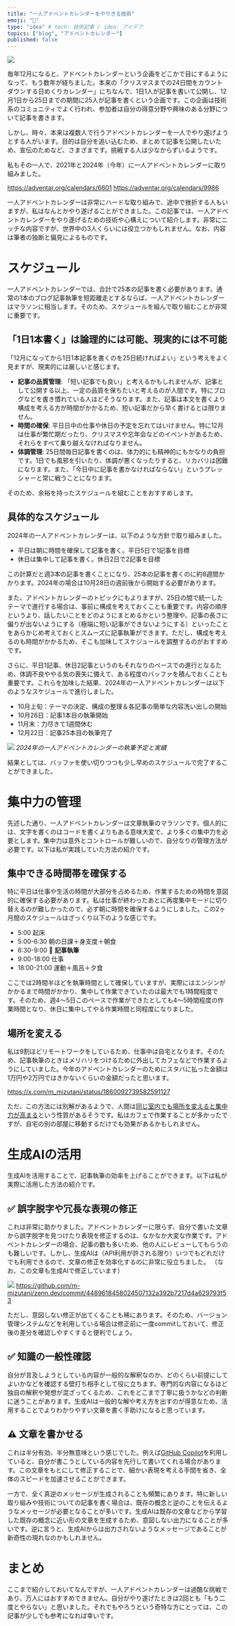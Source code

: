 ```yaml
---
title: "一人アドベントカレンダーをやりきる技術"
emoji: "🏃"
type: "idea" # tech: 技術記事 / idea: アイデア
topics: ["blog", "アドベントカレンダー"]
published: false
---
```


![](https://storage.googleapis.com/zenn-user-upload/fd4874cb26f6-20241224.jpg)

毎年12月になると、アドベントカレンダーという企画をどこかで目にするようになって、もう数年が経ちました。本来の「クリスマスまでの24日間をカウントダウンする日めくりカレンダー」にちなんで、1日1人が記事を書いて公開し、12月1日から25日までの期間に25人が記事を書くという企画です。この企画は技術系のコミュニティでよく行われ、参加者は自分の得意分野や興味のある分野について記事を書きます。

しかし、時々、本来は複数人で行うアドベントカレンダーを一人でやり遂げようとする人がいます。目的は自分を追い込むため、まとめて記事を公開したいため、宣伝のためなど、さまざまです。挑戦する人は少なからずいるようです。

私もその一人で、2021年と2024年（今年）に一人アドベントカレンダーに取り組みました。

https://adventar.org/calendars/6601
https://adventar.org/calendars/9986

一人アドベントカレンダーは非常にハードな取り組みで、途中で挫折する人もいますが、私はなんとかやり遂げることができました。この記事では、一人アドベントカレンダーをやり遂げるための技術や心構えについて紹介します。非常にニッチな内容ですが、世界中の3人くらいには役立つかもしれません。なお、内容は筆者の独断と偏見によるものです。

# スケジュール

一人アドベントカレンダーでは、合計で25本の記事を書く必要があります。通常の1本のブログ記事執筆を短距離走とするならば、一人アドベントカレンダーはマラソンに相当します。そのため、スケジュールを組んで取り組むことが非常に重要です。

## 「1日1本書く」は論理的には可能、現実的には不可能

「12月になってから1日1本記事を書くのを25日続ければよい」という考えをよく見ますが、現実的には厳しいと感じます。

- **記事の品質管理**: 「短い記事でも良い」と考えるかもしれませんが、記事として公開する以上、一定の品質を保ちたいと考えるのが人間です。特にブログなどを書き慣れている人ほどそうなります。また、記事は本文を書くより構成を考える方が時間がかかるため、短い記事だから早く書けるとは限りません。
- **時間の確保**: 平日日中の仕事や休日の予定を忘れてはいけません。特に12月は仕事が繁忙期だったり、クリスマスや忘年会などのイベントがあるため、それらをすべて乗り越えなければなりません。
- **体調管理**: 25日間毎日記事を書くのは、体力的にも精神的にもかなりの負担です。1日でも風邪を引いたり、体調が悪くなったりすると、リカバリは困難になります。また、「今日中に記事を書かなければならない」というプレッシャーと常に戦うことになります。

そのため、余裕を持ったスケジュールを組むことをおすすめします。

## 具体的なスケジュール

2024年の一人アドベントカレンダーは、以下のような方針で取り組みました。

- 平日は朝に時間を確保して記事を書く。平日5日で1記事を目標
- 休日は集中して記事を書く。休日2日で2記事を目標

この計算だと週3本の記事を書くことになり、25本の記事を書くのに約8週間かかります。2024年の場合は10月28日の週前後から開始する必要があります。

また、アドベントカレンダーのトピックにもよりますが、25日の間で統一したテーマで進行する場合は、事前に構成を考えておくことも重要です。内容の順序というより、話したいことをどのようにまとめるかという整理や、記事の長さに偏りが出ないようにする（極端に短い記事ができないようにする）といったことをあらかじめ考えておくとスムーズに記事執筆ができます。ただし、構成を考えるのも時間がかかるため、そこも加味してスケジュールを調整するのがおすすめです。

さらに、平日1記事、休日2記事というのもそれなりのペースでの進行となるため、体調不良ややる気の喪失に備えて、ある程度のバッファを積んでおくことも重要です。これらを加味した結果、2024年の一人アドベントカレンダーは以下のようなスケジュールで進行しました。

- 10月上旬：テーマの決定、構成の整理＆各記事の簡単な内容洗い出しの開始
- 10月26日：記事1本目の執筆開始
- 11月末：力尽きて1週間休む
- 12月22日：記事25本目の執筆完了

![](https://storage.googleapis.com/zenn-user-upload/3b90b2d6e07a-20241226.png)
_2024年の一人アドベントカレンダーの執筆予定と実績_

結果としては、バッファを使い切りつつも少し早めのスケジュールで完了することができました。

# 集中力の管理

先述した通り、一人アドベントカレンダーは文章執筆のマラソンです。個人的には、文字を書くのはコードを書くよりもある意味大変で、より多くの集中力を必要とします。集中力は意外とコントロールが難しいので、自分なりの管理方法が必要です。以下は私が実践していた方法の紹介です。

## 集中できる時間帯を確保する

特に平日は仕事や生活の時間が大部分を占めるため、作業するための時間を意図的に確保する必要があります。私は仕事が終わったあとに再度集中モードに切り替えるのが難しかったので、必ず朝に時間を確保するようにしました。この2ヶ月間のスケジュールはざっくり以下のような感じです。

- 5:00 起床
- 5:00-6:30 朝の日課＋身支度＋朝食
- 6:30-9:00 📝 **記事執筆**
- 9:00-18:00 仕事
- 18:00-21:00 運動＋風呂＋夕食

ここでは2時間半ほどを執筆時間として確保していますが、実際にはエンジンがかかるまで時間がかかり、集中して作業できていたのは最大でも1時間程度です。そのため、週4〜5日このペースで作業ができたとしても4〜5時間程度の作業時間となり、休日に集中してやる作業時間と同程度になりました。

## 場所を変える

私は9割ほどリモートワークをしているため、仕事中は自宅となります。そのため、記事執筆のときはメリハリをつけるために外出してカフェなどで作業するようにしていました。今年のアドベントカレンダーのためにスタバに払った金額は1万円や2万円ではきかないくらいの金額だったと思います。

https://x.com/m_mizutani/status/1860092739582591127

ただ、この方法には別解があるようで、人間は[同じ室内でも場所を変えると集中力が高まる](https://x.com/moroQma/status/1870105029035864395)という性質があるそうです。私はカフェで作業することが多かったですが、自宅の別の部屋に移動するだけでも効果があるかもしれません。

# 生成AIの活用

生成AIを活用することで、記事執筆の効率を上げることができます。以下は私が実際に活用した方法の紹介です。

## ✅️ 誤字脱字や冗長な表現の修正

これは非常に助かりました。アドベントカレンダーに限らず、自分で書いた文章から誤字脱字を見つけたり表現を修正するのは、なかなか大変な作業です。アドベントカレンダーの場合、記事の数も多いため、他の人にレビューしてもらうのも難しいです。しかし、生成AIは（API利用が許される限り）いつでもどれだけでも利用できるので、文章の修正を効率化するのに非常に役立ちました。
（なお、この文章も生成AIで修正しています）

![](https://storage.googleapis.com/zenn-user-upload/c5dbcdb4e012-20241227.png)
https://github.com/m-mizutani/zenn.dev/commit/4489618458024507132a392b7217d4a629793f53

ただし、意図しない修正が出てくることも稀にあります。そのため、バージョン管理システムなどを利用している場合は修正前に一度commitしておいて、修正後の差分を確認しやすくすると便利でしょう。

## ✅️ 知識の一般性確認

自分が言及しようとしている内容が一般的な解釈なのか、どのくらい前提にしてよいかなどを確認する壁打ち相手として役に立ちます。専門的な内容になるほど独自の解釈や発想が混ざってくるため、これをどこまで丁寧に扱うかなどの判断に迷うことがあります。生成AIは一般的な解や考え方を出すのが得意なため、活用することでよりわかりやすい文章を書く手助けになると思っています。

## ⚠️ 文章を書かせる

これは半分有効、半分無意味という感じでした。例えば[GitHub Copilot](https://github.com/features/copilot)を利用していると、自分が書こうとしている内容を先行して書いてくれる場合があります。この文章をもとにして修正することで、細かい表現を考える手間を省き、全体のスピードを加速させることができます。

一方で、全く真逆のメッセージが生成されることも頻繁にあります。特に新しい取り組みや技術についての記事を書く場合は、既存の概念と逆のことを伝えるようなメッセージが必要となることが多いです。生成AIは既存の文章などから学習した既存の概念に近い形の文章を生成するため、意図しない出力になることが多いです。逆に言うと、生成AIからは出力されないようなメッセージであることが新奇性の現れなのかもしれません。

# まとめ

ここまで紹介しておいてなんですが、一人アドベントカレンダーは過酷な挑戦であり、万人にはおすすめできません。自分がやり遂げたときは2回とも「もう二度とやらない」と思いました。それでもやろうという奇特な方にとっては、この記事が少しでも参考になれば幸いです。